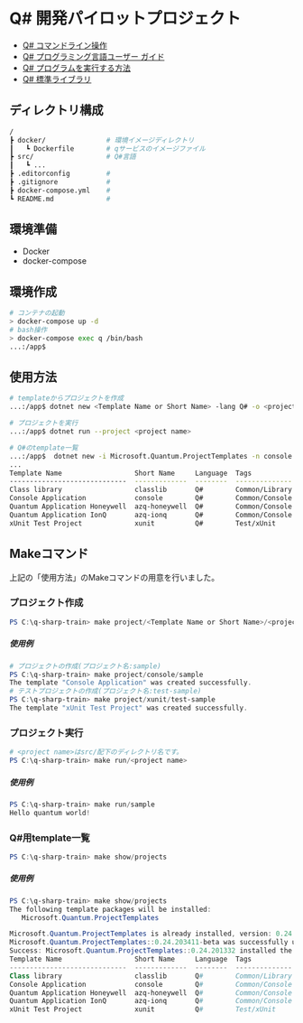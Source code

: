 # Q# 開発パイロットプロジェクト

- [Q# コマンドライン操作](https://docs.microsoft.com/ja-jp/azure/quantum/how-to-command-line-local?tabs=tabid-cmdline)
- [Q# プログラミング言語ユーザー ガイド](https://docs.microsoft.com/ja-jp/azure/quantum/user-guide/)
- [Q# プログラムを実行する方法](https://docs.microsoft.com/ja-jp/azure/quantum/user-guide/host-programs?tabs=tabid-python)
- [Q# 標準ライブラリ](https://docs.microsoft.com/en-us/azure/quantum/user-guide/libraries/standard/)

## ディレクトリ構成

```bash
/                       
┣ docker/               # 環境イメージディレクトリ
┃   ┗ Dockerfile        # qサービスのイメージファイル
┣ src/                  # Q#言語
┃   ┗ ...               
┣ .editorconfig         # 
┣ .gitignore            # 
┣ docker-compose.yml    # 
┗ README.md             # 
```

## 環境準備

 - Docker
 - docker-compose

## 環境作成

```bash
# コンテナの起動
> docker-compose up -d
# bash操作
> docker-compose exec q /bin/bash
...:/app$ 
```

## 使用方法

```bash
# templateからプロジェクトを作成
...:/app$ dotnet new <Template Name or Short Name> -lang Q# -o <project name>

# プロジェクトを実行
...:/app$ dotnet run --project <project name>

# Q#のtemplate一覧
...:/app$  dotnet new -i Microsoft.Quantum.ProjectTemplates -n console
...
Template Name                  Short Name     Language  Tags
-----------------------------  -------------  --------  --------------
Class library                  classlib       Q#        Common/Library
Console Application            console        Q#        Common/Console
Quantum Application Honeywell  azq-honeywell  Q#        Common/Console
Quantum Application IonQ       azq-ionq       Q#        Common/Console
xUnit Test Project             xunit          Q#        Test/xUnit

```

## Makeコマンド
上記の「使用方法」のMakeコマンドの用意を行いました。

### プロジェクト作成

```powershell
PS C:\q-sharp-train> make project/<Template Name or Short Name>/<project name>
```
##### 使用例
```powershell
# プロジェクトの作成(プロジェクト名:sample)
PS C:\q-sharp-train> make project/console/sample
The template "Console Application" was created successfully.
# テストプロジェクトの作成(プロジェクト名:test-sample)
PS C:\q-sharp-train> make project/xunit/test-sample
The template "xUnit Test Project" was created successfully.
```

### プロジェクト実行

```powershell
# <project name>はsrc/配下のディレクトリ名です。
PS C:\q-sharp-train> make run/<project name>
```

##### 使用例
```powershell
PS C:\q-sharp-train> make run/sample
Hello quantum world!
```


### Q#用template一覧

```powershell
PS C:\q-sharp-train> make show/projects
```

##### 使用例

```powershell
PS C:\q-sharp-train> make show/projects            
The following template packages will be installed:
   Microsoft.Quantum.ProjectTemplates

Microsoft.Quantum.ProjectTemplates is already installed, version: 0.24.203411-beta, it will be replaced with version .
Microsoft.Quantum.ProjectTemplates::0.24.203411-beta was successfully uninstalled.
Success: Microsoft.Quantum.ProjectTemplates::0.24.201332 installed the following templates:
Template Name                  Short Name     Language  Tags
-----------------------------  -------------  --------  --------------
Class library                  classlib       Q#        Common/Library
Console Application            console        Q#        Common/Console
Quantum Application Honeywell  azq-honeywell  Q#        Common/Console
Quantum Application IonQ       azq-ionq       Q#        Common/Console
xUnit Test Project             xunit          Q#        Test/xUnit
```